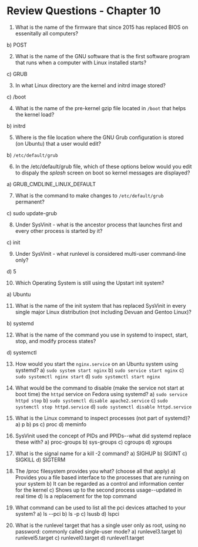 # Review Questions - Chapter 10

1) What is the name of the firmware that since 2015 has replaced BIOS on essenitally all computers?

b) POST


2) What is the name of the GNU software that is the first software program that runs when a computer with Linux installed starts?

c) GRUB


3) In what Linux directory are the kernel and initrd image stored?

c) /boot


4) What is the name of the pre-kernel gzip file located in `/boot` that helps the kernel load?

b) initrd

5) Where is the file location where the GNU Grub configuration is stored (on Ubuntu) that a user would edit?

b) `/etc/default/grub`


6) In the /etc/default/grub file, which of these options below would you edit to dispaly the *splash* screen on boot so kernel messages are displayed?

a) GRUB_CMDLINE_LINUX_DEFAULT


7) What is the command to make changes to `/etc/default/grub` permanent?

c) sudo update-grub


8) Under SysVinit - what is the ancestor process that launches first and every other process is started by it?

c) init


9) Under SysVinit - what runlevel is considered multi-user command-line only?

d) 5

10) Which Operating System is still using the Upstart init system?

a) Ubuntu


11) What is the name of the init system that has replaced SysVinit in every single major Linux distribution (not including Devuan and Gentoo Linux)?

b) systemd

12) What is the name of the command you use in systemd to inspect, start, stop, and modify process states?

d) systemctl

13) How would you start the `nginx.service` on an Ubuntu system using systemd?
a) `sudo system start nginx`
b) `sudo service start nginx`
c) `sudo systemctl nginx start`
d) `sudo systemctl start nginx`

14) What would be the command to disable (make the service not start at boot time) the `httpd` service on Fedora using systemd?
a) `sudo service httpd stop`
b) `sudo systemctl disable apache2.service`
c) `sudo systemctl stop httpd.service`
d) `sudo systemctl disable httpd.service`

15) What is the Linux command to inspect processes (not part of systemd)?
a) p
b) ps
c) proc
d) meminfo

16) SysVinit used the concept of PIDs and PPIDs--what did systemd replace these with?
a) proc-groups
b) sys-groups
c) cgroups
d) xgroups

17) What is the signal name for a kill -2 command?
a) SIGHUP
b) SIGINT
c) SIGKILL
d) SIGTERM

18) The /proc filesystem provides you what?  (choose all that apply)
a) Provides you a file based interface to the processes that are running on your system
b) It can be regarded as a control and information center for the kernel
c) Shows up to the second process usage--updated in real time
d) Is a replacement for the top command

19) What command can be used to list all the pci devices attached to your system?
a) ls --pci
b) ls -p
c) lsusb
d) lspci

20) What is the runlevel target that has a single user only as root, using no password: commonly called single-user mode?
a) runlevel3.target
b) runlevel5.target
c) runlevel0.target
d) runlevel1.target
